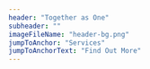```yaml
---
header: "Together as One"
subheader: ""
imageFileName: "header-bg.png"
jumpToAnchor: "Services"
jumpToAnchorText: "Find Out More"
---
```

